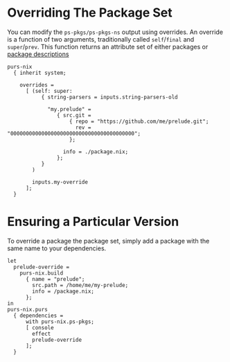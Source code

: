 # Overriding The Package Set

You can modify the `ps-pkgs/ps-pkgs-ns` output using overrides. An override is a function of two arguments, traditionally called `self`/`final` and `super`/`prev`. This function returns an attribute set of either packages or [package descriptions](adding-packages.md#package-set-git)

```
purs-nix
  { inherit system;

    overrides =
      [ (self: super:
           { string-parsers = inputs.string-parsers-old

             "my.prelude" =
                { src.git =
                    { repo = "https://github.com/me/prelude.git";
                      rev = "0000000000000000000000000000000000000000";
                    };

                  info = ./package.nix;
                };
           }
        )

        inputs.my-override
      ];
  }
```

# Ensuring a Particular Version

To override a package the package set, simply add a package with the same name to your dependencies.

```
let
  prelude-override =
    purs-nix.build
      { name = "prelude";
        src.path = /home/me/my-prelude;
        info = /package.nix;
      };
in
purs-nix.purs
  { dependencies =
      with purs-nix.ps-pkgs;
      [ console
        effect
        prelude-override
      ];
  }
```

